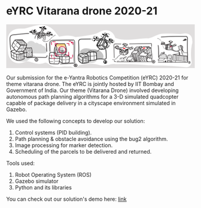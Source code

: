 # eYRC Vitarana drone 2020-21

![eYRC Vitarana Drone](./assets/project-eyrc.png)

Our submission for the e-Yantra Robotics Competition (eYRC) 2020-21 for theme vitarana drone. The eYRC is jointly hosted by IIT Bombay and Government of India. Our theme (Vitarana Drone) involved developing autonomous path planning algorithms for a 3-D simulated quadcopter capable of package delivery in a cityscape environment simulated in Gazebo.

We used the following concepts to develop our solution:

1. Control systems (PID building).
2. Path planning & obstacle avoidance using the bug2 algorithm.
3. Image processing for marker detection.
4. Scheduling of the parcels to be delivered and returned.

Tools used:

1. Robot Operating System (ROS)
2. Gazebo simulator
3. Python and its libraries

You can check out our solution's demo here: [link][demo-link]

[demo-link]: https://www.youtube.com/watch?v=YNv9PC7-EAY&t=0s
